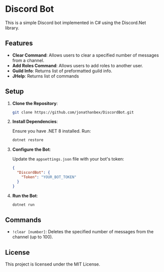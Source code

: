 # Discord Bot

This is a simple Discord bot implemented in C# using the Discord.Net library.

## Features

- **Clear Command**: Allows users to clear a specified number of messages from a channel.
- **Add Roles Command**: Allows users to add roles to another user.
- **Guild Info**: Returns list of preformatted guild info.
- **JHelp**: Returns list of commands

## Setup

1. **Clone the Repository**:

    ```bash
    git clone https://github.com/jonathanbex/DiscordBot.git
    ```

2. **Install Dependencies**:

    Ensure you have .NET 8 installed. Run:

    ```bash
    dotnet restore
    ```

3. **Configure the Bot**:

    Update the `appsettings.json` file with your bot's token:

    ```json
    {
      "DiscordBot": {
        "Token": "YOUR_BOT_TOKEN"
      }
    }
    ```

4. **Run the Bot**:

    ```bash
    dotnet run
    ```

## Commands

- `!clear [number]`: Deletes the specified number of messages from the channel (up to 100).

## License

This project is licensed under the MIT License.
